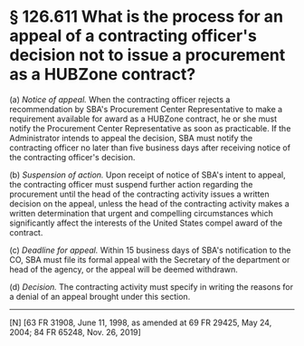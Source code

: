 # § 126.611   What is the process for an appeal of a contracting officer's decision not to issue a procurement as a HUBZone contract?

(a) *Notice of appeal.* When the contracting officer rejects a recommendation by SBA's Procurement Center Representative to make a requirement available for award as a HUBZone contract, he or she must notify the Procurement Center Representative as soon as practicable. If the Administrator intends to appeal the decision, SBA must notify the contracting officer no later than five business days after receiving notice of the contracting officer's decision.


(b) *Suspension of action.* Upon receipt of notice of SBA's intent to appeal, the contracting officer must suspend further action regarding the procurement until the head of the contracting activity issues a written decision on the appeal, unless the head of the contracting activity makes a written determination that urgent and compelling circumstances which significantly affect the interests of the United States compel award of the contract.


(c) *Deadline for appeal.* Within 15 business days of SBA's notification to the CO, SBA must file its formal appeal with the Secretary of the department or head of the agency, or the appeal will be deemed withdrawn.


(d) *Decision.* The contracting activity must specify in writing the reasons for a denial of an appeal brought under this section.



---

[N] [63 FR 31908, June 11, 1998, as amended at 69 FR 29425, May 24, 2004; 84 FR 65248, Nov. 26, 2019]




